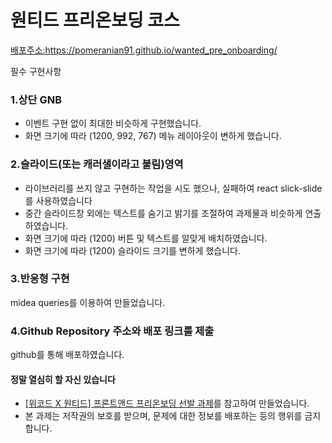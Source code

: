 <h1>원티드 프리온보딩 코스</h1>

<a href="https://pomeranian91.github.io/wanted_pre_onboarding/">배포주소:https://pomeranian91.github.io/wanted_pre_onboarding/</a>

<div>필수 구현사항</div>
<div></div>
<h3>1.상단 GNB</h3>
<ul>
<li>이벤트 구현 없이 최대한 비슷하게 구현했습니다.</li>
<li>화면 크기에 따라 (1200, 992, 767) 메뉴 레이아웃이 변하게 했습니다.</li>
</ul>
<h3>2.슬라이드(또는 캐러샐이라고 불림)영역</h3>
<ul>
<li>라이브러리를 쓰지 않고 구현하는 작업을 시도 했으나, 실패하여 react slick-slide를 사용하였습니다</li>
<li>중간 슬라이드창 외에는 텍스트를 숨기고 밝기를 조절하여 과제물과 비슷하게 연출하였습니다.</li>
<li>화면 크기에 따라 (1200) 버튼 및 텍스트를 알맞게 배치하였습니다.</li>
<li>화면 크기에 따라 (1200) 슬라이드 크기를 변하게 했습니다.</li>
</ul>
<h3>3.반응형 구현</h3>
<div>midea queries를 이용하여 만들었습니다.</div>
<h3>4.Github Repository 주소와 배포 링크를 제출</h3>
<div>github를 통해 배포하였습니다.</div>
<h4>정말 열심히 할 자신 있습니다</h4>
<ul>
<li><a href="https://www.notion.so/X-9e8ff10dd1614112a81797219b7e6742">[위코드 X 원티드] 프론트앤드 프리온보딩 선발 과제</a>를 참고하여 만들었습니다.</li>
<li>본 과제는 저작권의 보호를 받으며, 문제에 대한 정보를 배포하는 등의 행위를 금지 합니다.</li>
</ul>
